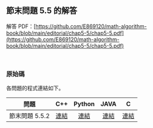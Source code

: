 ## 節末問題 5.5 的解答

解答 PDF：[https://github.com/E869120/math-algorithm-book/blob/main/editorial/chap5-5/chap5-5.pdf](https://github.com/E869120/math-algorithm-book/blob/main/editorial/chap5-5/chap5-5.pdf)

<br />

### 原始碼

各問題的程式連結如下。

| 問題 | C++ | Python | JAVA | C |
|:---:|:---:|:---:|:---:|:---:|
| 節末問題 5.5.2 | [連結](https://github.com/facespublications/math-algorithm-book_tw/blob/main/editorial_ch/chap5-5/prob5-5-2.cpp) | [連結](https://github.com/facespublications/math-algorithm-book_tw/blob/main/editorial_ch/chap5-5/prob5-5-2.py) | [連結](https://github.com/facespublications/math-algorithm-book_tw/blob/main/editorial_ch/chap5-5/prob5-5-2.java) | [連結](https://github.com/facespublications/math-algorithm-book_tw/blob/main/editorial_ch/chap5-5/prob5-5-2.c) |
